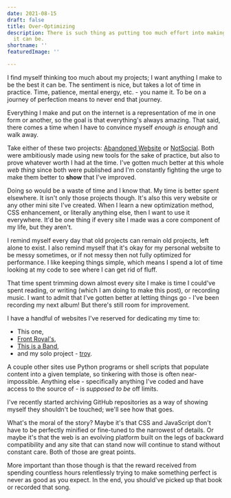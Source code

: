 ```yaml
---
date: 2021-08-15
draft: false
title: Over-Optimizing
description: There is such thing as putting too much effort into making something the best
  it can be.
shortname: ''
featuredImage: ''

---
```

I find myself thinking too much about my projects; I want anything I make to be the best it can be. The sentiment is nice, but takes a lot of time in practice. Time, patience, mental energy, etc. - you name it. To be on a journey of perfection means to never end that journey.

Everything I make and put on the internet is a representation of me in one form or another, so the goal is that everything's always amazing. That said, there comes a time when I have to convince myself _enough is enough_ and walk away.

Take either of these two projects: [Abandoned Website](https://abandoned-website.netlify.app) or [NotSocial](https://pang.netlify.app). Both were ambitiously made using new tools for the sake of practice, but also to prove whatever worth I had at the time. I've gotten much better at this whole _web thing_ since both were published and I'm constantly fighting the urge to make them better to **show** that I've improved.

Doing so would be a waste of time and I know that. My time is better spent elsewhere. It isn't only those projects though. It's also this very website or any other mini site I've created. When I learn a new optimization method, CSS enhancement, or literally anything else, then I want to use it everywhere. It'd be one thing if every site I made was a core component of my life, but they aren't.

I remind myself every day that old projects can remain old projects, left alone to exist. I also remind myself that it's okay for my personal website to be messy sometimes, or if not messy then not fully optimized for performance. I like keeping things simple, which means I spend a lot of time looking at my code to see where I can get rid of fluff.

That time spent trimming down almost every site I make is time I could've spent reading, or writing (which I am doing to make this post), or recording music. I want to admit that I've gotten better at letting things go - I've been recording my next album! But there's still room for improvement.

I have a handful of websites I've reserved for dedicating my time to:

* This one,
* [Front Royal's](https://www.frontroyalband.com),
* [This is a Band](https://www.thisisa.band),
* and my solo project - [troy](https://validcharacters.netlify.app).

A couple other sites use Python programs or shell scripts that populate content into a given template, so tinkering with those is often near-impossible. Anything else - specifically anything I've coded and have access to the source of - is _supposed to be_ off limits.

I've recently started archiving GitHub repositories as a way of showing myself they shouldn't be touched; we'll see how that goes.

What's the moral of the story? Maybe it's that CSS and JavaScript don't have to be perfectly minified or fine-tuned to the narrowest of details. Or maybe it's that the web is an evolving platform built on the legs of backward compatibility and any site that can stand now will continue to stand without constant care. Both of those are great points.

More important than those though is that the reward received from spending countless hours relentlessly trying to make something perfect is never as good as you expect. In the end, you should've picked up that book or recorded that song.